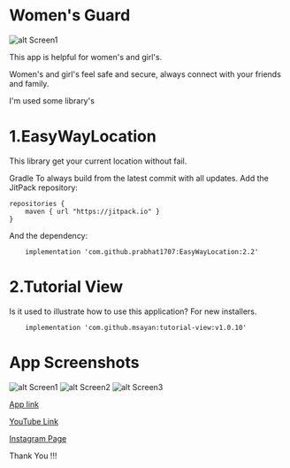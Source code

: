 # Women's Guard

![alt Screen1](https://tamilandroo.web.app/assets/App/WomensGuard/icon.png)

This app is helpful for women's and girl's.

Women's and girl's feel safe and secure, always connect with your friends and family.

I'm used some library's
# 1.EasyWayLocation
   This library get your current location without fail.

Gradle
To always build from the latest commit with all updates. Add the JitPack repository:

```
repositories {
    maven { url "https://jitpack.io" }
}
```

And the dependency:

```
    implementation 'com.github.prabhat1707:EasyWayLocation:2.2'
```

# 2.Tutorial View
   Is it used to illustrate how to use this application? For new installers.
```
    implementation 'com.github.msayan:tutorial-view:v1.0.10'
```
# App Screenshots
![alt Screen1](https://tamilandroo.web.app/assets/App/WomensGuard/screen1.jpg)
![alt Screen2](https://tamilandroo.web.app/assets/App/WomensGuard/screen2.jpg)
![alt Screen3](https://tamilandroo.web.app/assets/App/WomensGuard/screen3.jpg)

[App link](https://tamilandroo.web.app/womens-guard)
        
[YouTube Link](https://www.youtube.com/channel/UCTg0lctdkU0kyCulZrMxO1Q)
        
[Instagram Page](https://www.instagram.com/tamil_androo/)
    
Thank You !!!
